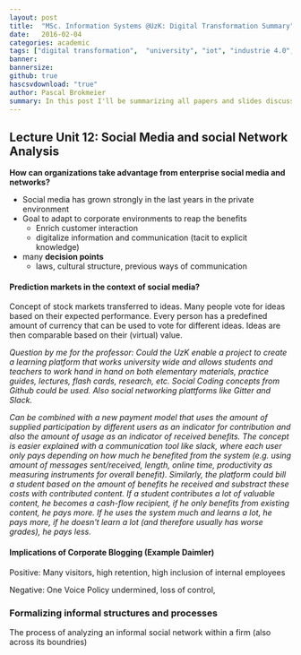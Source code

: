 ```yaml
---
layout: post
title:  "MSc. Information Systems @UzK: Digital Transformation Summary"
date:   2016-02-04
categories: academic
tags: ["digital transformation",  "university", "iot", "industrie 4.0", "digitalisation"]
banner: 
bannersize:
github: true
hascsvdownload: "true"
author: Pascal Brokmeier
summary: In this post I'll be summarizing all papers and slides discussed in the course Digital Transformation during the M.Sc. Information Systems winter semester 2015/16 at the University of Cologne
---
```



## Lecture Unit 12: Social Media and social Network Analysis

**How can organizations take advantage from enterprise social media and networks?**

* Social media has grown strongly in the last years in the private environment
* Goal to adapt to corporate environments to reap the benefits
    - Enrich customer interaction
    - digitalize information and communication (tacit to explicit knowledge)
* many **decision points**
    - laws, cultural structure, previous ways of communication


   
#### Prediction markets in the context of social media?

Concept of stock markets transferred to ideas. Many people vote for ideas based on their expected performance. Every person has a predefined amount of currency that can be used to vote for different ideas. Ideas are then comparable based on their (virtual) value.


*Question by me for the professor: Could the UzK enable a project to create a learning platform that works university wide and allows students and teachers to work hand in hand on both elementary materials, practice guides, lectures, flash cards, research, etc. Social Coding concepts from Github could be used. Also social networking plattforms like Gitter and Slack.*

*Can be combined with a new payment model that uses the amount of supplied participation by different users as an indicator for contribution and also the amount of usage as an indicator of received benefits. The concept is easier explained with a communication tool like slack, where each user only pays depending on how much he benefited from the system (e.g. using amount of messages sent/received, length, online time, productivity as measuring instruments for overall benefit). Similarly, the platform could bill a student based on the amount of benefits he received and substract these costs with contributed content. If a student contributes a lot of valuable content, he becomes a cash-flow recipient, if he only benefits from existing content, he pays more. If he uses the system much and learns a lot, he pays more, if he doesn't learn a lot (and therefore usually has worse grades), he pays less.*


#### Implications of Corporate Blogging (Example Daimler)

Positive: Many visitors, high retention, high inclusion of internal employees

Negative: One Voice Policy undermined, loss of control, 

### Formalizing informal structures and processes

The process of analyzing an informal social network within a firm (also across its boundries)







